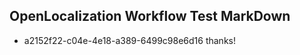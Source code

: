 ## OpenLocalization Workflow Test MarkDown
* a2152f22-c04e-4e18-a389-6499c98e6d16 thanks!

<!--HONumber=Jul16_HO3-->


